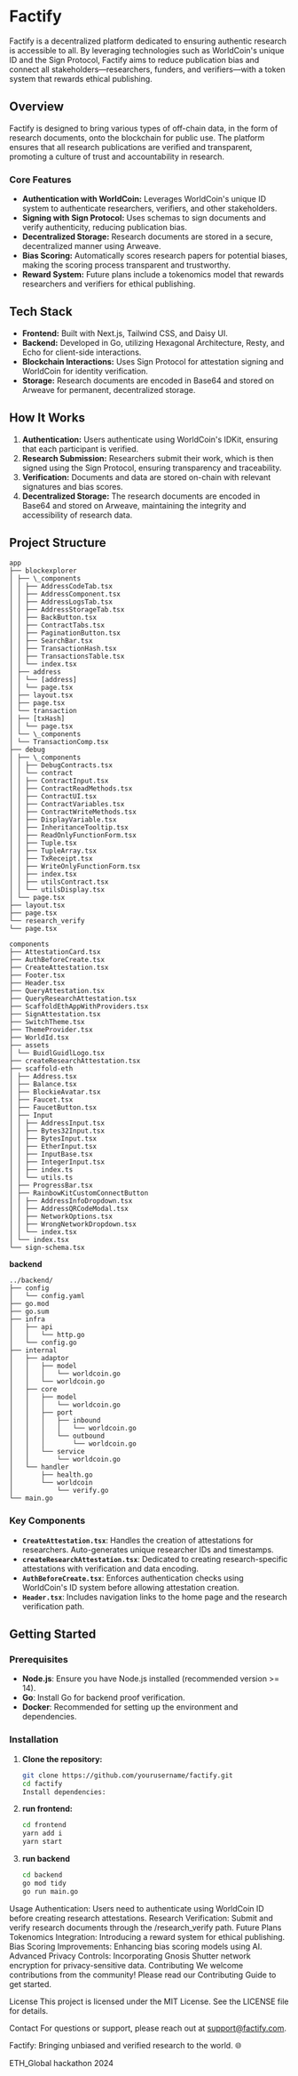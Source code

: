 # Factify

Factify is a decentralized platform dedicated to ensuring authentic research is accessible to all. By leveraging technologies such as WorldCoin's unique ID and the Sign Protocol, Factify aims to reduce publication bias and connect all stakeholders—researchers, funders, and verifiers—with a token system that rewards ethical publishing.

## Overview

Factify is designed to bring various types of off-chain data, in the form of research documents, onto the blockchain for public use. The platform ensures that all research publications are verified and transparent, promoting a culture of trust and accountability in research.

### Core Features

- **Authentication with WorldCoin:** Leverages WorldCoin's unique ID system to authenticate researchers, verifiers, and other stakeholders.
- **Signing with Sign Protocol:** Uses schemas to sign documents and verify authenticity, reducing publication bias.
- **Decentralized Storage:** Research documents are stored in a secure, decentralized manner using Arweave.
- **Bias Scoring:** Automatically scores research papers for potential biases, making the scoring process transparent and trustworthy.
- **Reward System:** Future plans include a tokenomics model that rewards researchers and verifiers for ethical publishing.

## Tech Stack

- **Frontend:** Built with Next.js, Tailwind CSS, and Daisy UI.
- **Backend:** Developed in Go, utilizing Hexagonal Architecture, Resty, and Echo for client-side interactions.
- **Blockchain Interactions:** Uses Sign Protocol for attestation signing and WorldCoin for identity verification.
- **Storage:** Research documents are encoded in Base64 and stored on Arweave for permanent, decentralized storage.

## How It Works

1. **Authentication:** Users authenticate using WorldCoin's IDKit, ensuring that each participant is verified.
2. **Research Submission:** Researchers submit their work, which is then signed using the Sign Protocol, ensuring transparency and traceability.
3. **Verification:** Documents and data are stored on-chain with relevant signatures and bias scores.
4. **Decentralized Storage:** The research documents are encoded in Base64 and stored on Arweave, maintaining the integrity and accessibility of research data.

## Project Structure

```tree
app
├── blockexplorer
│ ├── \_components
│ │ ├── AddressCodeTab.tsx
│ │ ├── AddressComponent.tsx
│ │ ├── AddressLogsTab.tsx
│ │ ├── AddressStorageTab.tsx
│ │ ├── BackButton.tsx
│ │ ├── ContractTabs.tsx
│ │ ├── PaginationButton.tsx
│ │ ├── SearchBar.tsx
│ │ ├── TransactionHash.tsx
│ │ ├── TransactionsTable.tsx
│ │ └── index.tsx
│ ├── address
│ │ └── [address]
│ │ └── page.tsx
│ ├── layout.tsx
│ ├── page.tsx
│ └── transaction
│ ├── [txHash]
│ │ └── page.tsx
│ └── \_components
│ └── TransactionComp.tsx
├── debug
│ ├── \_components
│ │ ├── DebugContracts.tsx
│ │ └── contract
│ │ ├── ContractInput.tsx
│ │ ├── ContractReadMethods.tsx
│ │ ├── ContractUI.tsx
│ │ ├── ContractVariables.tsx
│ │ ├── ContractWriteMethods.tsx
│ │ ├── DisplayVariable.tsx
│ │ ├── InheritanceTooltip.tsx
│ │ ├── ReadOnlyFunctionForm.tsx
│ │ ├── Tuple.tsx
│ │ ├── TupleArray.tsx
│ │ ├── TxReceipt.tsx
│ │ ├── WriteOnlyFunctionForm.tsx
│ │ ├── index.tsx
│ │ ├── utilsContract.tsx
│ │ └── utilsDisplay.tsx
│ └── page.tsx
├── layout.tsx
├── page.tsx
└── research_verify
└── page.tsx

```

```tree
components
├── AttestationCard.tsx
├── AuthBeforeCreate.tsx
├── CreateAttestation.tsx
├── Footer.tsx
├── Header.tsx
├── QueryAttestation.tsx
├── QueryResearchAttestation.tsx
├── ScaffoldEthAppWithProviders.tsx
├── SignAttestation.tsx
├── SwitchTheme.tsx
├── ThemeProvider.tsx
├── WorldId.tsx
├── assets
│ └── BuidlGuidlLogo.tsx
├── createResearchAttestation.tsx
├── scaffold-eth
│ ├── Address.tsx
│ ├── Balance.tsx
│ ├── BlockieAvatar.tsx
│ ├── Faucet.tsx
│ ├── FaucetButton.tsx
│ ├── Input
│ │ ├── AddressInput.tsx
│ │ ├── Bytes32Input.tsx
│ │ ├── BytesInput.tsx
│ │ ├── EtherInput.tsx
│ │ ├── InputBase.tsx
│ │ ├── IntegerInput.tsx
│ │ ├── index.ts
│ │ └── utils.ts
│ ├── ProgressBar.tsx
│ ├── RainbowKitCustomConnectButton
│ │ ├── AddressInfoDropdown.tsx
│ │ ├── AddressQRCodeModal.tsx
│ │ ├── NetworkOptions.tsx
│ │ ├── WrongNetworkDropdown.tsx
│ │ └── index.tsx
│ └── index.tsx
└── sign-schema.tsx
```

**backend**

```tree
../backend/
├── config
│   └── config.yaml
├── go.mod
├── go.sum
├── infra
│   ├── api
│   │   └── http.go
│   └── config.go
├── internal
│   ├── adaptor
│   │   ├── model
│   │   │   └── worldcoin.go
│   │   └── worldcoin.go
│   ├── core
│   │   ├── model
│   │   │   └── worldcoin.go
│   │   ├── port
│   │   │   ├── inbound
│   │   │   │   └── worldcoin.go
│   │   │   └── outbound
│   │   │       └── worldcoin.go
│   │   └── service
│   │       └── worldcoin.go
│   └── handler
│       ├── health.go
│       └── worldcoin
│           └── verify.go
└── main.go
```

### Key Components

- **`CreateAttestation.tsx`**: Handles the creation of attestations for researchers. Auto-generates unique researcher IDs and timestamps.
- **`createResearchAttestation.tsx`**: Dedicated to creating research-specific attestations with verification and data encoding.
- **`AuthBeforeCreate.tsx`**: Enforces authentication checks using WorldCoin's ID system before allowing attestation creation.
- **`Header.tsx`**: Includes navigation links to the home page and the research verification path.

## Getting Started

### Prerequisites

- **Node.js**: Ensure you have Node.js installed (recommended version >= 14).
- **Go**: Install Go for backend proof verification.
- **Docker**: Recommended for setting up the environment and dependencies.

### Installation

1. **Clone the repository:**

   ```bash
   git clone https://github.com/yourusername/factify.git
   cd factify
   Install dependencies:
   ```

2. **run frontend:**

   ```bash
   cd frontend
   yarn add i
   yarn start
   ```

3. **run backend**
   ```bash
   cd backend
   go mod tidy
   go run main.go
   ```

Usage
Authentication: Users need to authenticate using WorldCoin ID before creating research attestations.
Research Verification: Submit and verify research documents through the /research_verify path.
Future Plans
Tokenomics Integration: Introducing a reward system for ethical publishing.
Bias Scoring Improvements: Enhancing bias scoring models using AI.
Advanced Privacy Controls: Incorporating Gnosis Shutter network encryption for privacy-sensitive data.
Contributing
We welcome contributions from the community! Please read our Contributing Guide to get started.

License
This project is licensed under the MIT License. See the LICENSE file for details.

Contact
For questions or support, please reach out at support@factify.com.

Factify: Bringing unbiased and verified research to the world. 🌐

ETH_Global hackathon 2024
